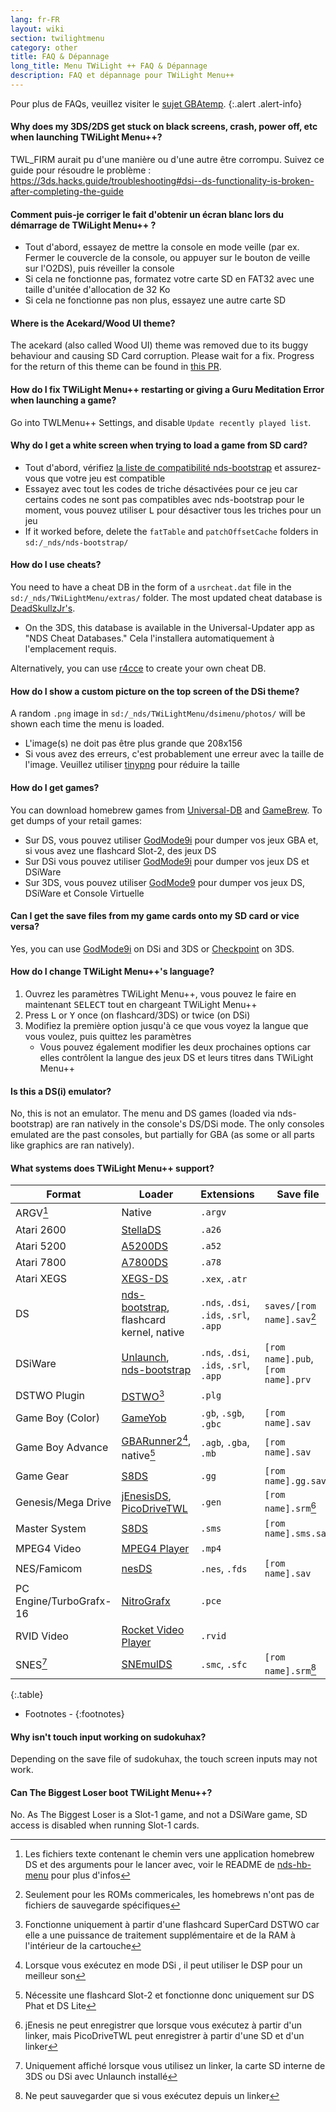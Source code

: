 ```yaml
---
lang: fr-FR
layout: wiki
section: twilightmenu
category: other
title: FAQ & Dépannage
long_title: Menu TWiLight ++ FAQ & Dépannage
description: FAQ et dépannage pour TWiLight Menu++
---
```


Pour plus de FAQs, veuillez visiter le [sujet GBAtemp](https://gbatemp.net/threads/ds-i-3ds-twilight-menu-gui-for-ds-i-games-and-ds-i-menu-replacement.472200/).
{:.alert .alert-info}

#### Why does my 3DS/2DS get stuck on black screens, crash, power off, etc when launching TWiLight Menu++?
TWL_FIRM aurait pu d'une manière ou d'une autre être corrompu. Suivez ce guide pour résoudre le problème : <https://3ds.hacks.guide/troubleshooting#dsi--ds-functionality-is-broken-after-completing-the-guide>

#### Comment puis-je corriger le fait d'obtenir un écran blanc lors du démarrage de TWiLight Menu++ ?
- Tout d'abord, essayez de mettre la console en mode veille (par ex. Fermer le couvercle de la console, ou appuyer sur le bouton de veille sur l'O2DS), puis réveiller la console
- Si cela ne fonctionne pas, formatez votre carte SD en FAT32 avec une taille d'unitée d'allocation de 32 Ko
- Si cela ne fonctionne pas non plus, essayez une autre carte SD

#### Where is the Acekard/Wood UI theme?
The acekard (also called Wood UI) theme was removed due to its buggy behaviour and causing SD Card corruption. Please wait for a fix. Progress for the return of this theme can be found in [this PR](https://github.com/DS-Homebrew/TWiLightMenu/pull/1109).

#### How do I fix TWiLight Menu++ restarting or giving a Guru Meditation Error when launching a game?
Go into TWLMenu++ Settings, and disable `Update recently played list`.

#### Why do I get a white screen when trying to load a game from SD card?
- Tout d'abord, vérifiez [la liste de compatibilité nds-bootstrap](https://docs.google.com/spreadsheets/d/1LRTkXOUXraTMjg1eedz_f7b5jiuyMv2x6e_jY_nyHSc/htmlview#gid=0) et assurez-vous que votre jeu est compatible
- Essayez avec tout les codes de triche désactivées pour ce jeu car certains codes ne sont pas compatibles avec nds-bootstrap pour le moment, vous pouvez utiliser <kbd class="l">L</kbd> pour désactiver tous les triches pour un jeu
- If it worked before, delete the `fatTable` and `patchOffsetCache` folders in `sd:/_nds/nds-bootstrap/`

#### How do I use cheats?
You need to have a cheat DB in the form of a `usrcheat.dat` file in the `sd:/_nds/TWiLightMenu/extras/` folder. The most updated cheat database is [DeadSkullzJr's](https://gbatemp.net/threads/deadskullzjrs-flashcart-cheat-databases.488711/).
- On the 3DS, this database is available in the Universal-Updater app as "NDS Cheat Databases." Cela l'installera automatiquement à l'emplacement requis.

Alternatively, you can use [r4cce](http://hp.vector.co.jp/authors/VA013928/soft_en.html) to create your own cheat DB.

#### How do I show a custom picture on the top screen of the DSi theme?
A random `.png` image in `sd:/_nds/TWiLightMenu/dsimenu/photos/` will be shown each time the menu is loaded.

- L'image(s) ne doit pas être plus grande que 208x156
- Si vous avez des erreurs, c'est probablement une erreur avec la taille de l'image. Veuillez utiliser [tinypng](https://tinypng.com) pour réduire la taille

#### How do I get games?
You can download homebrew games from [Universal-DB](https://db.universal-team.net/ds) and [GameBrew](https://www.gamebrew.org/wiki/List_of_all_DS_homebrew#Games). To get dumps of your retail games:
- Sur DS, vous pouvez utiliser [GodMode9i](https://github.com/DS-Homebrew/GodMode9i/releases) pour dumper vos jeux GBA et, si vous avez une flashcard Slot-2, des jeux DS
- Sur DSi vous pouvez utiliser [GodMode9i](https://github.com/DS-Homebrew/GodMode9i/releases) pour dumper vos jeux DS et DSiWare
- Sur 3DS, vous pouvez utiliser [GodMode9](https://github.com/d0k3/GodMode9/releases) pour dumper vos jeux DS, DSiWare et Console Virtuelle

#### Can I get the save files from my game cards onto my SD card or vice versa?
Yes, you can use [GodMode9i](https://github.com/DS-Homebrew/GodMode9i/releases) on DSi and 3DS or [Checkpoint](https://github.com/FlagBrew/Checkpoint/releases) on 3DS.

#### How do I change TWiLight Menu++'s language?
1. Ouvrez les paramètres TWiLight Menu++, vous pouvez le faire en maintenant <kbd>SELECT</kbd> tout en chargeant TWiLight Menu++
1. Press <kbd class="l">L</kbd> or <kbd class="face">Y</kbd> once (on flashcard/3DS) or twice (on DSi)
1. Modifiez la première option jusqu'à ce que vous voyez la langue que vous voulez, puis quittez les paramètres
   - Vous pouvez également modifier les deux prochaines options car elles contrôlent la langue des jeux DS et leurs titres dans TWiLight Menu++

#### Is this a DS(i) emulator?
No, this is not an emulator. The menu and DS games (loaded via nds-bootstrap) are ran natively in the console's DS/DSi mode. The only consoles emulated are the past consoles, but partially for GBA (as some or all parts like graphics are ran natively).

#### What systems does TWiLight Menu++ support?

| Format                  | Loader                                           | Extensions                             | Save file                          |
| ----------------------- | ------------------------------------------------ | -------------------------------------- | ---------------------------------- |
| ARGV[^1]                | Native                                           | `.argv`                                |                                    |
| Atari 2600              | [StellaDS][stellads]                             | `.a26`                                 |                                    |
| Atari 5200              | [A5200DS][a5200ds]                               | `.a52`                                 |                                    |
| Atari 7800              | [A7800DS][a7800ds]                               | `.a78`                                 |                                    |
| Atari XEGS              | [XEGS-DS][xegs-ds]                               | `.xex`, `.atr`                         |                                    |
| DS                      | [nds-bootstrap][ndsbs], flashcard kernel, native | `.nds`, `.dsi`, `.ids`, `.srl`, `.app` | `saves/[rom name].sav`[^2]         |
| DSiWare                 | [Unlaunch][unlaunch], [nds-bootstrap][ndsbs]     | `.nds`, `.dsi`, `.ids`, `.srl`, `.app` | `[rom name].pub`, `[rom name].prv` |
| DSTWO Plugin            | [DSTWO][dstwo][^3]                               | `.plg`                                 |                                    |
| Game Boy (Color)        | [GameYob][gameyob]                               | `.gb`, `.sgb`, `.gbc`                  | `[rom name].sav`                   |
| Game Boy Advance        | [GBARunner2][gbarunner2][^4], native[^5]         | `.agb`, `.gba`, `.mb`                  | `[rom name].sav`                   |
| Game Gear               | [S8DS][s8ds]                                     | `.gg`                                  | `[rom name].gg.sav`                |
| Genesis/Mega Drive      | [jEnesisDS][jenesis], [PicoDriveTWL][pdtwl]      | `.gen`                                 | `[rom name].srm`[^6]               |
| Master System           | [S8DS][s8ds]                                     | `.sms`                                 | `[rom name].sms.sav`               |
| MPEG4 Video             | [MPEG4 Player][mpeg4player]                      | `.mp4`                                 |                                    |
| NES/Famicom             | [nesDS][nesds]                                   | `.nes`, `.fds`                         | `[rom name].sav`                   |
| PC Engine/TurboGrafx-16 | [NitroGrafx][nitrografx]                         | `.pce`                                 |                                    |
| RVID Video              | [Rocket Video Player][rvidplayer]                | `.rvid`                                |                                    |
| SNES[^7]                | [SNEmulDS][snemulds]                             | `.smc`, `.sfc`                         | `[rom name].srm`[^8]               |
{:.table}

- Footnotes -
{:footnotes}

#### Why isn't touch input working on sudokuhax?
Depending on the save file of sudokuhax, the touch screen inputs may not work.

#### Can The Biggest Loser boot TWiLight Menu++?
No. As The Biggest Loser is a Slot-1 game, and not a DSiWare game, SD access is disabled when running Slot-1 cards.

[^1]: Les fichiers texte contenant le chemin vers une application homebrew DS et des arguments pour le lancer avec, voir le README de [nds-hb-menu](https://github.com/devkitPro/nds-hb-menu#passing-arguments) pour plus d'infos
[^2]: Seulement pour les ROMs commericales, les homebrews n'ont pas de fichiers de sauvegarde spécifiques
[^3]: Fonctionne uniquement à partir d'une flashcard SuperCard DSTWO car elle a une puissance de traitement supplémentaire et de la RAM à l'intérieur de la cartouche
[^4]: Lorsque vous exécutez en mode DSi , il peut utiliser le DSP pour un meilleur son
[^5]: Nécessite une flashcard Slot-2 et fonctionne donc uniquement sur DS Phat et DS Lite
[^6]: jEnesis ne peut enregistrer que lorsque vous exécutez à partir d'un linker, mais PicoDriveTWL peut enregistrer à partir d'une SD et d'un linker
[^7]: Uniquement affiché lorsque vous utilisez un linker, la carte SD interne de 3DS ou DSi avec Unlaunch installé
[^8]: Ne peut sauvegarder que si vous exécutez depuis un linker

[a5200ds]: https://github.com/wavemotion-dave/A5200DS
[a7800ds]: https://github.com/wavemotion-dave/A7800DS
[dstwo]: http://eng.supercard.sc
[gameyob]: https://github.com/Drenn1/GameYob
[gbarunner2]: https://github.com/Gericom/GBARunner2
[jenesis]: https://www.gamebrew.org/wiki/JEnesisDS
[mpeg4player]: https://gbatemp.net/threads/544095
[ndsbs]: https://github.com/DS-Homebrew/nds-bootstrap
[nesds]: https://github.com/DS-Homebrew/NesDS
[nitrografx]: https://www.gamebrew.org/wiki/NitroGrafx
[pdtwl]: https://github.com/DS-Homebrew/PicoDriveTWL
[rvidplayer]: https://gbatemp.net/threads/539163
[s8ds]: https://www.gamebrew.org/wiki/S8DS
[snemulds]: https://www.gamebrew.org/wiki/SNEmulDS
[stellads]: https://github.com/wavemotion-dave/StellaDS
[unlaunch]: https://problemkaputt.de/unlaunch.htm
[xegs-ds]: https://github.com/wavemotion-dave/XEGS-DS
